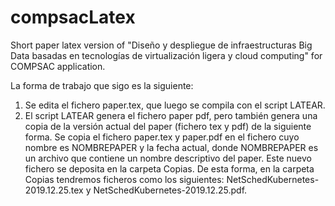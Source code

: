 # compsacLatex
Short paper latex version of "Diseño y despliegue de infraestructuras Big Data basadas en tecnologías de virtualización ligera y cloud computing" for COMPSAC application.


La forma de trabajo que sigo es la siguiente:

1. Se edita el fichero paper.tex, que luego se compila con el script LATEAR.
2. El script LATEAR genera el fichero paper pdf, pero también genera una copia de la versión actual del paper (fichero tex y pdf) de la siguiente forma. Se copia el fichero paper.tex y paper.pdf en el fichero cuyo nombre es NOMBREPAPER y la fecha actual, donde NOMBREPAPER es un archivo que contiene un nombre descriptivo del paper. Este nuevo fichero se deposita en la carpeta Copias. De esta forma, en la carpeta Copias tendremos ficheros como los siguientes: NetSchedKubernetes-2019.12.25.tex y NetSchedKubernetes-2019.12.25.pdf.



